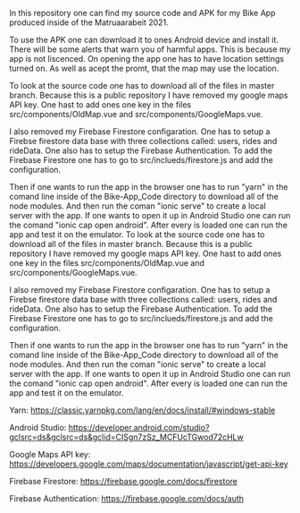 In this repository one can find my source code and APK for my Bike App produced inside of the Matruaarabeit 2021.

To use the APK one can download it to ones Android device and install it. There will be some alerts that warn you of harmful apps. This is because my app is not liscenced. On opening the app one has to have location settings turned on. As well as acept the promt, that the map may use the location.


To look at the source code one has to download all of the files in master branch. Because this is a public repository I have removed my google maps API key. One hast to add ones one key in the files src/components/OldMap.vue and src/components/GoogleMaps.vue.

I also removed my Firebase Firestore configaration. One has to setup a Firebse firestore data base with three collections called: users, rides and rideData. One also has to setup the Firebase Authentication. To add the Firebase Firestore one has to go to src/inclueds/firestore.js and add the configuration.

Then if one wants to run the app in the browser one has to run "yarn" in the comand line inside of the Bike-App_Code directory to download all of the node modules. And then run the coman "ionic serve" to create a local server with the app. If one wants to open it up in Android Studio one can run the comand "ionic cap open android". After every is loaded one can run the app and test it on the emulator.
To look at the source code one has to download all of the files in master branch. Because this is a public repository I have removed my google maps API key. One hast to add ones one key in the files src/components/OldMap.vue and src/components/GoogleMaps.vue. 

I also removed my Firebase Firestore configaration. One has to setup a Firebse firestore data base with three collections called: users, rides and rideData. One also has to setup the Firebase Authentication. To add the Firebase Firestore one has to go to src/inclueds/firestore.js and add the configuration.

Then if one wants to run the app in the browser one has to run "yarn" in the comand line inside of the Bike-App_Code directory to download all of the node modules. And then run the coman "ionic serve" to create a local server with the app. 
If one wants to open it up in Android Studio one can run the comand "ionic cap open android". After every is loaded one can run the app and test it on the emulator. 


Yarn: https://classic.yarnpkg.com/lang/en/docs/install/#windows-stable

Android Studio: https://developer.android.com/studio?gclsrc=ds&gclsrc=ds&gclid=CISgn7zSz_MCFUcTGwod72cHLw

Google Maps API key: https://developers.google.com/maps/documentation/javascript/get-api-key

Firebase Firestore: https://firebase.google.com/docs/firestore

Firebase Authentication: https://firebase.google.com/docs/auth
